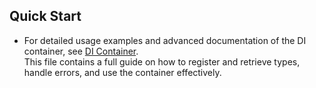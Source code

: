 ## Quick Start


- For detailed usage examples and advanced documentation of the DI container, see [DI Container](di/Readme.md).  
  This file contains a full guide on how to register and retrieve types, handle errors, and use the container effectively.
